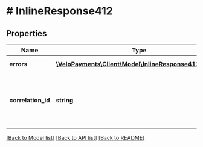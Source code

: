 # # InlineResponse412

## Properties

Name | Type | Description | Notes
------------ | ------------- | ------------- | -------------
**errors** | [**\VeloPayments\Client\Model\InlineResponse412Errors[]**](InlineResponse412Errors.md) | one or more errors | [optional] 
**correlation_id** | **string** | a unique identifier to track a request or related sequence of requests | [optional] 

[[Back to Model list]](../../README.md#documentation-for-models) [[Back to API list]](../../README.md#documentation-for-api-endpoints) [[Back to README]](../../README.md)


